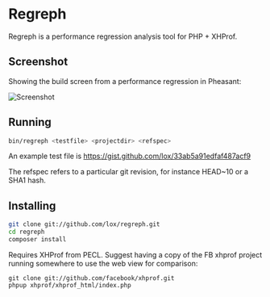 Regreph
=======

Regreph is a performance regression analysis tool for PHP + XHProf.

Screenshot
----------

Showing the build screen from a performance regression in Pheasant:

![Screenshot](https://dl.dropbox.com/u/632579/Screenshots/dqEEc.png "Screenshot")

Running
-------

```bash
bin/regreph <testfile> <projectdir> <refspec>
```

An example test file is https://gist.github.com/lox/33ab5a91edfaf487acf9

The refspec refers to a particular git revision, for instance HEAD~10 or a SHA1 hash.

Installing
----------

```bash
git clone git://github.com/lox/regreph.git
cd regreph
composer install
```

Requires XHProf from PECL. Suggest having a copy of the FB xhprof project running somewhere to
use the web view for comparison:

```
git clone git://github.com/facebook/xhprof.git
phpup xhprof/xhprof_html/index.php
```

